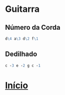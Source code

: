 # Guitarra

## Número da Corda

```lilypond
d\4 a\3 d\2 f\1
```

## Dedilhado

```lilypond
c -3 e -2 g c -1
```

# [Início](../README.md)